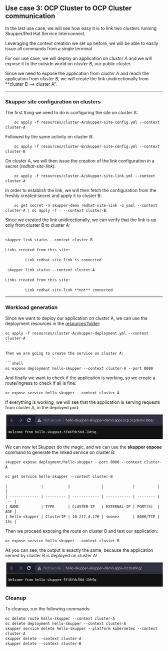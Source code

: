 ## Use case 3: OCP Cluster to OCP Cluster communication

In the last use case, we will see how easy it is to link two clusters running Skupper/Red Hat Service Interconnect.

Leveraging the context creation we set up before, we will be able to easily issue all commands from a single terminal.

For our use case, we will deploy an application on _cluster A_ and we will expose it to the outside world on _cluster B_, our public cluster.

Since we need to expose the application from _cluster A_ and reach the application from _cluster B_, we will create the link unidirectionally from \*\*cluster B --> cluster A".

---

### Skupper site configuration on clusters

The first thing we need to do is configuring the site on cluster A:

```shell
    oc apply -f resources/cluster-A/skupper-site-config.yml --context cluster-A
```

Followed by the same activity on cluster B:

```shell
    oc apply -f resources/cluster-B/skupper-site-config.yml --context cluster-B
```

On cluster A, we will then issue the creation of the link configuration in a secret (_redhat-site-link_):

```shell
    oc apply -f resources/cluster-A/skupper-site-link.yml --context cluster-A
```

In order to establish the link, we will then fetch the configuration from the freshly created secret and apply it to cluster B:

```shell
    oc get secret -n skupper-demo redhat-site-link -o yaml --context cluster-A | oc apply -f - --context cluster-B
```

Since we created the link unidirectionally, we can verify that the link is up only from cluster B to cluster A:

```shell

skupper link status --context cluster-B

Links created from this site:

         Link redhat-site-link is connected

 skupper link status --context cluster-A

Links created from this site:

         Link redhat-site-link **not** connected
```

---

### Workload generation

Since we want to deploy our application on cluster A, we can use the deployment resources in the [resources folder](./resources/cluster-A/):

````shell
oc apply -f resources/cluster-A/skupper-deployment.yml --context cluster-A
```

Then we are going to create the service on cluster A:

```shell
oc expose deployment hello-skupper --context cluster-A --port 8080
````

And finally we want to check if the application is working, so we create a route/ingress to check if all is fine:

```shell
oc expose service hello-skupper --context cluster-A
```

If everything is working, we will see that the application is serving requests from cluster A, in the deployed pod:

![](../_assets/cluster-A-hello-skupper.png)

We can now let Skupper do the magic, and we can use the **skupper expose** command to generate the linked service on cluster B:

```shell
skupper expose deployment/hello-skupper --port 8080 --context cluster-A
```

```shell
oc get service hello-skupper --context cluster-B

|               |           |              |             |          |     |
| ------------- | --------- | ------------ | ----------- | -------- | --- |
| NAME          | TYPE      | CLUSTER-IP   | EXTERNAL-IP | PORT(S)  | AGE |
| hello-skupper | ClusterIP | 10.217.4.176 | <none>      | 8080/TCP | 13s |
```

Then we proceed exposing the route on cluster B and test our application:

```shell
oc expose service hello-skupper --context cluster-B
```

As you can see, the output is exactly the same, because the application served by cluster B is deployed on cluster A!

![](../_assets/cluster-B-hello-skupper.png)

### Cleanup

To cleanup, run the following commands:

```shell
oc delete route hello-skupper --context cluster-A
oc delete deployment hello-skupper --context cluster-A
skupper service delete hello-skupper --platform kubernetes --context cluster-A
skupper delete --context cluster-A
skupper delete --context cluster-B
```
